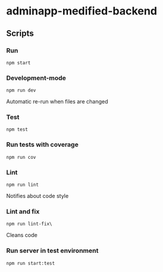 # adminapp-medified-backend

## Scripts
### Run
`npm start`
### Development-mode
`npm run dev`

Automatic re-run when files are changed
### Test
`npm test`
### Run tests with coverage
`npm run cov`
### Lint
`npm run lint`

Notifies about code style
### Lint and fix
`npm run lint-fix\`

Cleans code
### Run server in test environment
`npm run start:test`
